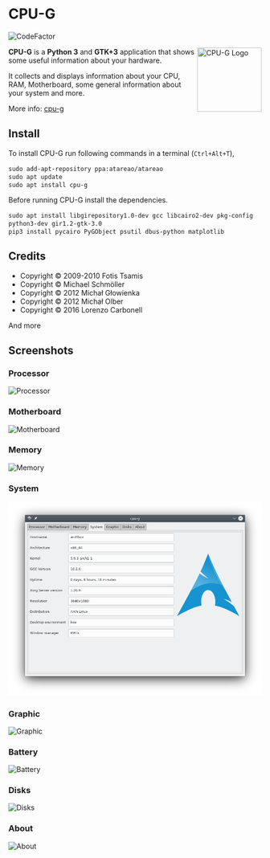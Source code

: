 # CPU-G

![CodeFactor](https://www.codefactor.io/repository/github/signalr/signalr/badge?style=plastic)

<img src="./data/icons/cpu-g.png" align="right"
     title="CPU-G Logo" width="128" height="128">


**CPU-G** is a **Python 3** and **GTK+3** application that shows some useful information about your hardware.

It collects and displays information about your CPU, RAM, Motherboard, some general information about your system and more.

More info: [cpu-g](https://www.atareao.es/aplicacion/cpu-g-donde-ver-hardware-instalado/)

## Install

To install CPU-G run following commands in a terminal (`Ctrl+Alt+T`),

```
sudo add-apt-repository ppa:atareao/atareao
sudo apt update
sudo apt install cpu-g
```

Before running CPU-G install the dependencies.

```
sudo apt install libgirepository1.0-dev gcc libcairo2-dev pkg-config python3-dev gir1.2-gtk-3.0
pip3 install pycairo PyGObject psutil dbus-python matplotlib
```

## Credits

* Copyright © 2009-2010 Fotis Tsamis
* Copyright © Michael Schmöller
* Copyright © 2012 Michał Głowienka
* Copyright © 2012 Michał Olber
* Copyright © 2016 Lorenzo Carbonell

And more

## Screenshots

### Processor

![Processor](./screenshots/cpu-g-processor.png)

### Motherboard

![Motherboard](./screenshots/cpu-g-motherboard.png)

### Memory

![Memory](./screenshots/cpu-g-memory.png)

### System

![System](./screenshots/cpu-g-system.png)

### Graphic

![Graphic](./screenshots/cpu-g-graphic.png)

### Battery

![Battery](./screenshots/cpu-g-battery.png)

### Disks

![Disks](./screenshots/cpu-g-disks.png)

### About

![About](./screenshots/cpu-g-about.png)
